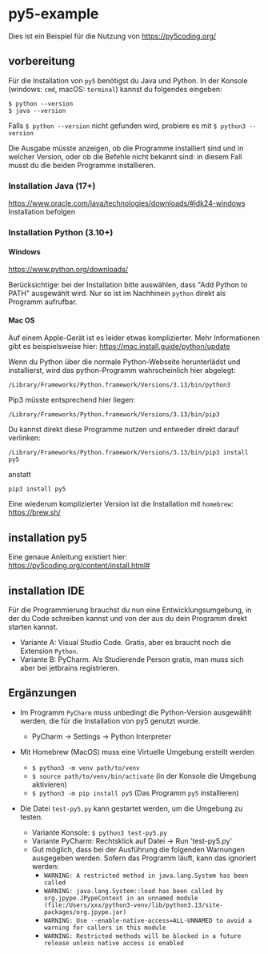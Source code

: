 # py5-example

Dies ist ein Beispiel für die Nutzung von https://py5coding.org/

## vorbereitung

Für die Installation von `py5` benötigst du Java und Python. In der Konsole (windows: `cmd`, macOS: `terminal`) kannst du folgendes eingeben:

    $ python --version
    $ java --version

Falls `$ python --version` nicht gefunden wird, probiere es mit `$ python3 --version` 

Die Ausgabe müsste anzeigen, ob die Programme installiert sind und in welcher Version, oder ob die Befehle nicht bekannt sind: in diesem Fall musst du die beiden Programme installieren.

### Installation Java (17+)

https://www.oracle.com/java/technologies/downloads/#jdk24-windows
Installation befolgen

### Installation Python (3.10+)

#### Windows
https://www.python.org/downloads/

Berücksichtige: bei der Installation bitte auswählen, dass "Add Python to PATH" ausgewählt wird. Nur so ist im Nachhinein `python` direkt als Programm aufrufbar.

#### Mac OS
Auf einem Apple-Gerät ist es leider etwas komplizierter. Mehr Informationen gibt es beispielsweise hier:
https://mac.install.guide/python/update

Wenn du Python über die normale Python-Webseite herunterlädst und installierst, wird das python-Programm wahrscheinlich hier abgelegt:

    /Library/Frameworks/Python.framework/Versions/3.13/bin/python3

Pip3 müsste entsprechend hier liegen:

    /Library/Frameworks/Python.framework/Versions/3.13/bin/pip3

Du kannst direkt diese Programme nutzen und entweder direkt darauf verlinken:

    /Library/Frameworks/Python.framework/Versions/3.13/bin/pip3 install py5

anstatt

    pip3 install py5

Eine wiederum komplizierter Version ist die Installation mit `homebrew`: https://brew.sh/

## installation py5

Eine genaue Anleitung existiert hier: https://py5coding.org/content/install.html#


## installation IDE

Für die Programmierung brauchst du nun eine Entwicklungsumgebung, in der du Code schreiben kannst und von der aus du dein Programm direkt starten kannst.
- Variante A: Visual Studio Code. Gratis, aber es braucht noch die Extension `Python`.
- Variante B: PyCharm. Als Studierende Person gratis, man muss sich aber bei jetbrains registrieren.


## Ergänzungen

- Im Programm `PyCharm` muss unbedingt die Python-Version ausgewählt werden, die für die Installation von py5 genutzt wurde.
  - PyCharm &rarr; Settings &rarr; Python Interpreter

- Mit Homebrew (MacOS) muss eine Virtuelle Umgebung erstellt werden
  - `$ python3 -m venv path/to/venv`
  - `$ source path/to/venv/bin/activate` (in der Konsole die Umgebung aktivieren)
  - `$ python3 -m pip install py5` (Das Programm `py5` installieren)
- Die Datei `test-py5.py` kann gestartet werden, um die Umgebung zu testen.
  - Variante Konsole: `$ python3 test-py5.py`
  - Variante PyCharm: Rechtsklick auf Datei &rarr; Run 'test-py5.py'
  - Gut möglich, dass bei der Ausführung die folgenden Warnungen ausgegeben werden. Sofern das Programm läuft, kann das ignoriert werden:
    - `WARNING: A restricted method in java.lang.System has been called`
    - `WARNING: java.lang.System::load has been called by org.jpype.JPypeContext in an unnamed module (file:/Users/xxx/python3-venv/lib/python3.13/site-packages/org.jpype.jar)`
    - `WARNING: Use --enable-native-access=ALL-UNNAMED to avoid a warning for callers in this module`
    - `WARNING: Restricted methods will be blocked in a future release unless native access is enabled`